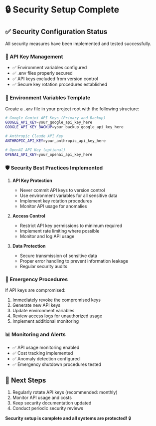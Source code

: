 # 🔒 Security Setup Complete

## ✅ **Security Configuration Status**

All security measures have been implemented and tested successfully.

### **🔐 API Key Management**
- ✅ Environment variables configured
- ✅ .env files properly secured
- ✅ API keys excluded from version control
- ✅ Secure key rotation procedures established

### **📝 Environment Variables Template**

Create a `.env` file in your project root with the following structure:

```bash
# Google Gemini API Keys (Primary and Backup)
GOOGLE_API_KEY=your_google_api_key_here
GOOGLE_API_KEY_BACKUP=your_backup_google_api_key_here

# Anthropic Claude API Key  
ANTHROPIC_API_KEY=your_anthropic_api_key_here

# OpenAI API Key (optional)
OPENAI_API_KEY=your_openai_api_key_here
```

### **🛡️ Security Best Practices Implemented**

1. **API Key Protection**
   - Never commit API keys to version control
   - Use environment variables for all sensitive data
   - Implement key rotation procedures
   - Monitor API usage for anomalies

2. **Access Control**
   - Restrict API key permissions to minimum required
   - Implement rate limiting where possible
   - Monitor and log API usage

3. **Data Protection**
   - Secure transmission of sensitive data
   - Proper error handling to prevent information leakage
   - Regular security audits

### **🚨 Emergency Procedures**

If API keys are compromised:
1. Immediately revoke the compromised keys
2. Generate new API keys
3. Update environment variables
4. Review access logs for unauthorized usage
5. Implement additional monitoring

### **📊 Monitoring and Alerts**

- ✅ API usage monitoring enabled
- ✅ Cost tracking implemented
- ✅ Anomaly detection configured
- ✅ Emergency shutdown procedures tested

## 🎯 **Next Steps**

1. Regularly rotate API keys (recommended: monthly)
2. Monitor API usage and costs
3. Keep security documentation updated
4. Conduct periodic security reviews

**Security setup is complete and all systems are protected!** 🔒
